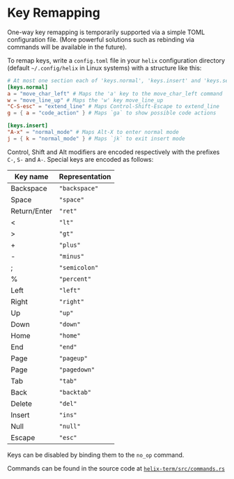 # Key Remapping

One-way key remapping is temporarily supported via a simple TOML configuration
file. (More powerful solutions such as rebinding via commands will be
available in the future).

To remap keys, write a `config.toml` file in your `helix` configuration
directory (default `~/.config/helix` in Linux systems) with a structure like
this:

```toml
# At most one section each of 'keys.normal', 'keys.insert' and 'keys.select'
[keys.normal]
a = "move_char_left" # Maps the 'a' key to the move_char_left command
w = "move_line_up" # Maps the 'w' key move_line_up
"C-S-esc" = "extend_line" # Maps Control-Shift-Escape to extend_line
g = { a = "code_action" } # Maps `ga` to show possible code actions

[keys.insert]
"A-x" = "normal_mode" # Maps Alt-X to enter normal mode
j = { k = "normal_mode" } # Maps `jk` to exit insert mode
```

Control, Shift and Alt modifiers are encoded respectively with the prefixes
`C-`, `S-` and `A-`. Special keys are encoded as follows:

| Key name     | Representation |
| ---          | ---            |
| Backspace    | `"backspace"`  |
| Space        | `"space"`      |
| Return/Enter | `"ret"`        |
| <            | `"lt"`         |
| \>           | `"gt"`         |
| \+           | `"plus"`       |
| \-           | `"minus"`      |
| ;            | `"semicolon"`  |
| %            | `"percent"`    |
| Left         | `"left"`       |
| Right        | `"right"`      |
| Up           | `"up"`         |
| Down         | `"down"`       |
| Home         | `"home"`       |
| End          | `"end"`        |
| Page         | `"pageup"`     |
| Page         | `"pagedown"`   |
| Tab          | `"tab"`        |
| Back         | `"backtab"`    |
| Delete       | `"del"`        |
| Insert       | `"ins"`        |
| Null         | `"null"`       |
| Escape       | `"esc"`        |

Keys can be disabled by binding them to the `no_op` command.

Commands can be found in the source code at [`helix-term/src/commands.rs`](https://github.com/helix-editor/helix/blob/master/helix-term/src/commands.rs)
